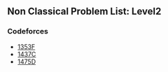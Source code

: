 ## Non Classical Problem List: Level2


### Codeforces
- [1353F](/dynamic_programming/non_classical/l2-cf-1353F)
- [1437C](/dynamic_programming/non_classical/l2-cf-1437C)
- [1475D](/dynamic_programming/non_classical/l2-cf-1475D)


